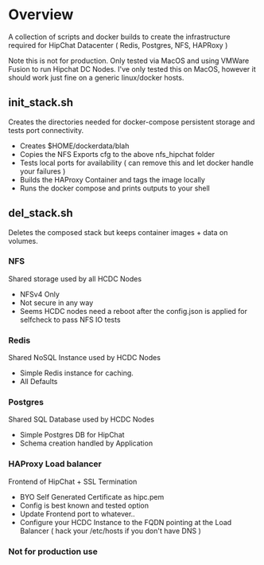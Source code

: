# Overview
A collection of scripts and docker builds to create the infrastructure required for HipChat Datacenter ( Redis, Postgres, NFS, HAPRoxy )

Note this is not for production. Only tested via MacOS and using VMWare Fusion to run Hipchat DC Nodes. I've only tested this on MacOS, however it should work just fine on a generic linux/docker hosts. 

## init_stack.sh
Creates the directories needed for docker-compose persistent storage and tests port connectivity.
* Creates $HOME/dockerdata/blah
* Copies the NFS Exports cfg to the above nfs_hipchat folder
* Tests local ports for availability ( can remove this and let docker handle your failures )
* Builds the HAProxy Container and tags the image locally
* Runs the docker compose and prints outputs to your shell

## del_stack.sh
Deletes the composed stack but keeps container images + data on volumes. 

### NFS
Shared storage used by all HCDC Nodes
* NFSv4 Only
* Not secure in any way
* Seems HCDC nodes need a reboot after the config.json is applied for selfcheck to pass NFS IO tests

### Redis
Shared NoSQL Instance used by HCDC Nodes
* Simple Redis instance for caching.
* All Defaults

### Postgres
Shared SQL Database used by HCDC Nodes
* Simple Postgres DB for HipChat
* Schema creation handled by Application

### HAProxy Load balancer
Frontend of HipChat + SSL Termination
* BYO Self Generated Certificate as hipc.pem
* Config is best known and tested option
* Update Frontend port to whatever..
* Configure your HCDC Instance to the FQDN pointing at the Load Balancer ( hack your /etc/hosts if you don't have DNS )

### Not for production use ###

